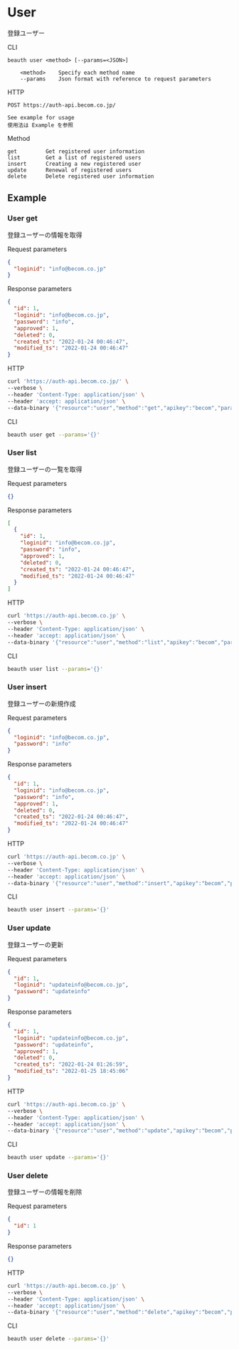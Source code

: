 # User

登録ユーザー

CLI

```text
beauth user <method> [--params=<JSON>]

    <method>    Specify each method name
    --params    Json format with reference to request parameters
```

HTTP

```text
POST https://auth-api.becom.co.jp/

See example for usage
使用法は Example を参照
```

Method

```text
get         Get registered user information
list        Get a list of registered users
insert      Creating a new registered user
update      Renewal of registered users
delete      Delete registered user information
```

## Example

### User get

登録ユーザーの情報を取得

Request parameters

```json
{
  "loginid": "info@becom.co.jp"
}
```

Response parameters

```json
{
  "id": 1,
  "loginid": "info@becom.co.jp",
  "password": "info",
  "approved": 1,
  "deleted": 0,
  "created_ts": "2022-01-24 00:46:47",
  "modified_ts": "2022-01-24 00:46:47"
}
```

HTTP

```zsh
curl 'https://auth-api.becom.co.jp/' \
--verbose \
--header 'Content-Type: application/json' \
--header 'accept: application/json' \
--data-binary '{"resource":"user","method":"get","apikey":"becom","params":{}}'
```

CLI

```zsh
beauth user get --params='{}'
```

### User list

登録ユーザーの一覧を取得

Request parameters

```json
{}
```

Response parameters

```json
[
  {
    "id": 1,
    "loginid": "info@becom.co.jp",
    "password": "info",
    "approved": 1,
    "deleted": 0,
    "created_ts": "2022-01-24 00:46:47",
    "modified_ts": "2022-01-24 00:46:47"
  }
]
```

HTTP

```zsh
curl 'https://auth-api.becom.co.jp' \
--verbose \
--header 'Content-Type: application/json' \
--header 'accept: application/json' \
--data-binary '{"resource":"user","method":"list","apikey":"becom","params":{}}'
```

CLI

```zsh
beauth user list --params='{}'
```

### User insert

登録ユーザーの新規作成

Request parameters

```json
{
  "loginid": "info@becom.co.jp",
  "password": "info"
}
```

Response parameters

```json
{
  "id": 1,
  "loginid": "info@becom.co.jp",
  "password": "info",
  "approved": 1,
  "deleted": 0,
  "created_ts": "2022-01-24 00:46:47",
  "modified_ts": "2022-01-24 00:46:47"
}
```

HTTP

```zsh
curl 'https://auth-api.becom.co.jp' \
--verbose \
--header 'Content-Type: application/json' \
--header 'accept: application/json' \
--data-binary '{"resource":"user","method":"insert","apikey":"becom","params":{}}'
```

CLI

```zsh
beauth user insert --params='{}'
```

### User update

登録ユーザーの更新

Request parameters

```json
{
  "id": 1,
  "loginid": "updateinfo@becom.co.jp",
  "password": "updateinfo"
}
```

Response parameters

```json
{
  "id": 1,
  "loginid": "updateinfo@becom.co.jp",
  "password": "updateinfo",
  "approved": 1,
  "deleted": 0,
  "created_ts": "2022-01-24 01:26:59",
  "modified_ts": "2022-01-25 18:45:06"
}
```

HTTP

```zsh
curl 'https://auth-api.becom.co.jp' \
--verbose \
--header 'Content-Type: application/json' \
--header 'accept: application/json' \
--data-binary '{"resource":"user","method":"update","apikey":"becom","params":{}}'
```

CLI

```zsh
beauth user update --params='{}'
```

### User delete

登録ユーザーの情報を削除

Request parameters

```json
{
  "id": 1
}
```

Response parameters

```json
{}
```

HTTP

```zsh
curl 'https://auth-api.becom.co.jp' \
--verbose \
--header 'Content-Type: application/json' \
--header 'accept: application/json' \
--data-binary '{"resource":"user","method":"delete","apikey":"becom","params":{}}'
```

CLI

```zsh
beauth user delete --params='{}'
```
